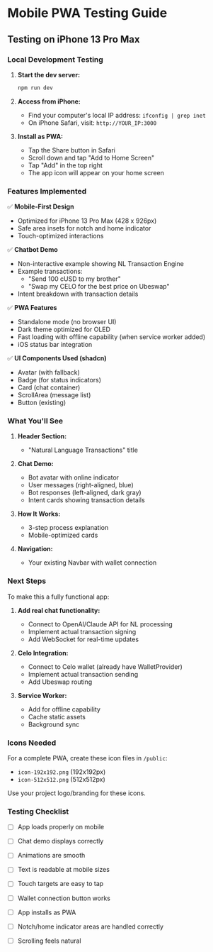 # Mobile PWA Testing Guide

## Testing on iPhone 13 Pro Max

### Local Development Testing

1. **Start the dev server:**
   ```bash
   npm run dev
   ```

2. **Access from iPhone:**
   - Find your computer's local IP address: `ifconfig | grep inet`
   - On iPhone Safari, visit: `http://YOUR_IP:3000`

3. **Install as PWA:**
   - Tap the Share button in Safari
   - Scroll down and tap "Add to Home Screen"
   - Tap "Add" in the top right
   - The app icon will appear on your home screen

### Features Implemented

✅ **Mobile-First Design**
- Optimized for iPhone 13 Pro Max (428 x 926px)
- Safe area insets for notch and home indicator
- Touch-optimized interactions

✅ **Chatbot Demo**
- Non-interactive example showing NL Transaction Engine
- Example transactions:
  - "Send 100 cUSD to my brother"
  - "Swap my CELO for the best price on Ubeswap"
- Intent breakdown with transaction details

✅ **PWA Features**
- Standalone mode (no browser UI)
- Dark theme optimized for OLED
- Fast loading with offline capability (when service worker added)
- iOS status bar integration

✅ **UI Components Used (shadcn)**
- Avatar (with fallback)
- Badge (for status indicators)
- Card (chat container)
- ScrollArea (message list)
- Button (existing)

### What You'll See

1. **Header Section:**
   - "Natural Language Transactions" title

2. **Chat Demo:**
   - Bot avatar with online indicator
   - User messages (right-aligned, blue)
   - Bot responses (left-aligned, dark gray)
   - Intent cards showing transaction details

3. **How It Works:**
   - 3-step process explanation
   - Mobile-optimized cards

4. **Navigation:**
   - Your existing Navbar with wallet connection

### Next Steps

To make this a fully functional app:

1. **Add real chat functionality:**
   - Connect to OpenAI/Claude API for NL processing
   - Implement actual transaction signing
   - Add WebSocket for real-time updates

2. **Celo Integration:**
   - Connect to Celo wallet (already have WalletProvider)
   - Implement actual transaction sending
   - Add Ubeswap routing

3. **Service Worker:**
   - Add for offline capability
   - Cache static assets
   - Background sync

### Icons Needed

For a complete PWA, create these icon files in `/public`:
- `icon-192x192.png` (192x192px)
- `icon-512x512.png` (512x512px)

Use your project logo/branding for these icons.

### Testing Checklist

- [ ] App loads properly on mobile
- [ ] Chat demo displays correctly
- [ ] Animations are smooth
- [ ] Text is readable at mobile sizes
- [ ] Touch targets are easy to tap
- [ ] Wallet connection button works
- [ ] App installs as PWA
- [ ] Notch/home indicator areas are handled correctly
- [ ] Scrolling feels natural


